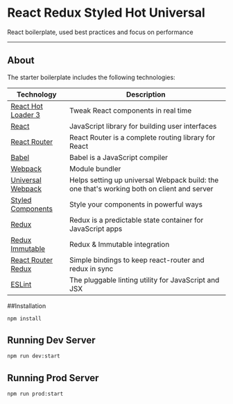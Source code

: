 # React Redux Styled Hot Universal
React boilerplate, used best practices and focus on performance

---

## About

The starter boilerplate includes the following technologies:

| Technology                                                                                                                                                                                                                  | Description                                                     |
|-----------------------------------------------------------------------------------------------------------------------------------------------------------------------------------------------------------------------------|-----------------------------------------------------------------|
| [React Hot Loader 3](https://github.com/gaearon/react-hot-loader)                 | Tweak React components in real time |
| [React](https://github.com/facebook/react)                                        | JavaScript library for building user interfaces  |
| [React Router](https://github.com/rackt/react-router)                             | React Router is a complete routing library for React    |
| [Babel](http://babeljs.io)                                                        | Babel is a JavaScript compiler              |
| [Webpack](http://webpack.github.io)                                               | Module bundler                       |
| [Universal Webpack](https://www.npmjs.com/package/universal-webpack)              | Helps setting up universal Webpack build: the one that's working both on client and server                                                |
| [Styled Components](https://github.com/styled-components/styled-components)       | Style your components in powerful ways                               |
| [Redux](http://redux.js.org/)                                                     | Redux is a predictable state container for JavaScript apps                           |
| [Redux Immutable](https://github.com/gajus/redux-immutablejs)                     | Redux & Immutable integration                                                          |
| [React Router Redux](https://github.com/reactjs/react-router-redux)               | Simple bindings to keep react-router and redux in sync                                        |
| [ESLint](http://eslint.org)                                                       | The pluggable linting utility for JavaScript and JSX                                            |

##Installation

```bash
npm install
```

## Running Dev Server

```bash
npm run dev:start
```

## Running Prod Server

```bash
npm run prod:start
```
